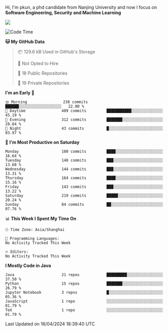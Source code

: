 Hi, I'm pkun, a phd candidate from Nanjing University and now I focus on **Software Engineering, Security and Machine Learning**

<!--![GitHub Snake Light](https://github.com/pppppkun/pppppkun/blob/output/github-snake.svg#gh-light-mode-only)-->
<!--![GitHub Snake dark](https://github.com/pppppkun/pppppkun/blob/output/github-snake-dark.svg#gh-dark-mode-only)-->

![](https://komarev.com/ghpvc/?username=pppppkun)
<!--START_SECTION:waka-->
![Code Time](http://img.shields.io/badge/Code%20Time-1%2C995%20hrs%2010%20mins-blue)

**🐱 My GitHub Data** 

> 📦 129.6 kB Used in GitHub's Storage 
 > 
> 🚫 Not Opted to Hire
 > 
> 📜 18 Public Repositories 
 > 
> 🔑 19 Private Repositories 
 > 
**I'm an Early 🐤** 

```text
🌞 Morning                238 commits         ██████░░░░░░░░░░░░░░░░░░░   22.00 % 
🌆 Daytime                489 commits         ███████████░░░░░░░░░░░░░░   45.19 % 
🌃 Evening                312 commits         ███████░░░░░░░░░░░░░░░░░░   28.84 % 
🌙 Night                  43 commits          █░░░░░░░░░░░░░░░░░░░░░░░░   03.97 % 
```
📅 **I'm Most Productive on Saturday** 

```text
Monday                   180 commits         ████░░░░░░░░░░░░░░░░░░░░░   16.64 % 
Tuesday                  148 commits         ███░░░░░░░░░░░░░░░░░░░░░░   13.68 % 
Wednesday                144 commits         ███░░░░░░░░░░░░░░░░░░░░░░   13.31 % 
Thursday                 164 commits         ████░░░░░░░░░░░░░░░░░░░░░   15.16 % 
Friday                   143 commits         ███░░░░░░░░░░░░░░░░░░░░░░   13.22 % 
Saturday                 219 commits         █████░░░░░░░░░░░░░░░░░░░░   20.24 % 
Sunday                   84 commits          ██░░░░░░░░░░░░░░░░░░░░░░░   07.76 % 
```


📊 **This Week I Spent My Time On** 

```text
🕑︎ Time Zone: Asia/Shanghai

💬 Programming Languages: 
No Activity Tracked This Week

🔥 Editors: 
No Activity Tracked This Week
```

**I Mostly Code in Java** 

```text
Java                     21 repos            █████████░░░░░░░░░░░░░░░░   37.50 % 
Python                   15 repos            ███████░░░░░░░░░░░░░░░░░░   26.79 % 
Jupyter Notebook         3 repos             █░░░░░░░░░░░░░░░░░░░░░░░░   05.36 % 
JavaScript               1 repo              ░░░░░░░░░░░░░░░░░░░░░░░░░   01.79 % 
TeX                      1 repo              ░░░░░░░░░░░░░░░░░░░░░░░░░   01.79 % 
```




 Last Updated on 16/04/2024 18:39:40 UTC
<!--END_SECTION:waka-->
